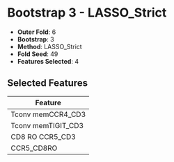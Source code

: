 # Bootstrap 3 - LASSO_Strict

- **Outer Fold**: 6
- **Bootstrap**: 3
- **Method**: LASSO_Strict
- **Fold Seed**: 49
- **Features Selected**: 4

## Selected Features

| Feature |
|---------|
| Tconv memCCR4_CD3 |
| Tconv memTIGIT_CD3 |
| CD8 RO CCR5_CD3 |
| CCR5_CD8RO |
